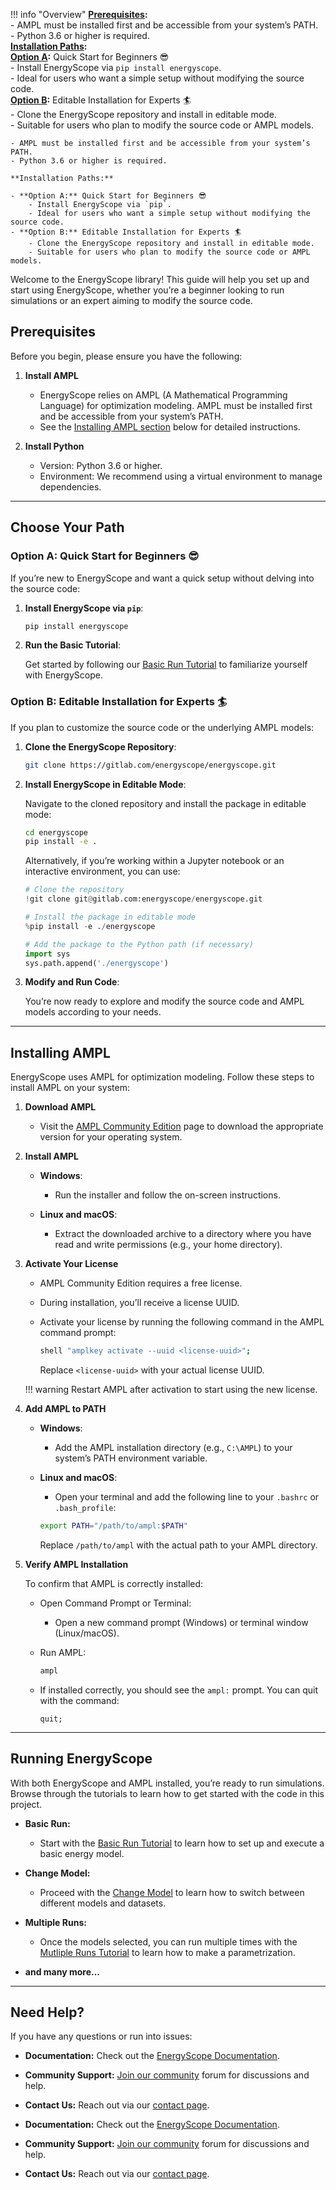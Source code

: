 !!! info "Overview"
    **[Prerequisites](#prerequisites):**  
    - AMPL must be installed first and be accessible from your system’s PATH.  
    - Python 3.6 or higher is required.  
    **[Installation Paths](#choose-your-path):**  
    **[Option A](#option-a-quick-start-for-beginners):** Quick Start for Beginners 😎  
        - Install EnergyScope via `pip install energyscope`.  
        - Ideal for users who want a simple setup without modifying the source code.  
    **[Option B](#option-b-editable-installation-for-experts):** Editable Installation for Experts 🏄  
        - Clone the EnergyScope repository and install in editable mode.  
        - Suitable for users who plan to modify the source code or AMPL models.

    - AMPL must be installed first and be accessible from your system’s PATH.
    - Python 3.6 or higher is required.

    **Installation Paths:**

    - **Option A:** Quick Start for Beginners 😎
        - Install EnergyScope via `pip`.
        - Ideal for users who want a simple setup without modifying the source code.
    - **Option B:** Editable Installation for Experts 🏄
        - Clone the EnergyScope repository and install in editable mode.
        - Suitable for users who plan to modify the source code or AMPL models.

Welcome to the EnergyScope library! This guide will help you set up and start using EnergyScope, whether you’re a beginner looking to run simulations or an expert aiming to modify the source code.

## Prerequisites

Before you begin, please ensure you have the following:

1. **Install AMPL**

    - EnergyScope relies on AMPL (A Mathematical Programming Language) for optimization modeling. AMPL must be installed first and be accessible from your system’s PATH.
    - See the [Installing AMPL section](#installing-ampl) below for detailed instructions.

2. **Install Python**

    - Version: Python 3.6 or higher.
    - Environment: We recommend using a virtual environment to manage dependencies.

---

## Choose Your Path

### Option A: Quick Start for Beginners 😎

If you’re new to EnergyScope and want a quick setup without delving into the source code:

1. **Install EnergyScope via `pip`**:

    ```bash
    pip install energyscope
    ```

2. **Run the Basic Tutorial**:

    Get started by following our [Basic Run Tutorial](../tutorials/basic-run.ipynb) to familiarize yourself with EnergyScope.

### Option B: Editable Installation for Experts 🏄

If you plan to customize the source code or the underlying AMPL models:

1. **Clone the EnergyScope Repository**:

    ```bash
    git clone https://gitlab.com/energyscope/energyscope.git
    ```

2. **Install EnergyScope in Editable Mode**:

    Navigate to the cloned repository and install the package in editable mode:

    ```bash
    cd energyscope
    pip install -e .
    ```

    Alternatively, if you’re working within a Jupyter notebook or an interactive environment, you can use:

    ```python
    # Clone the repository
    !git clone git@gitlab.com:energyscope/energyscope.git

    # Install the package in editable mode
    %pip install -e ./energyscope

    # Add the package to the Python path (if necessary)
    import sys
    sys.path.append('./energyscope')
    ```

3. **Modify and Run Code**:

    You’re now ready to explore and modify the source code and AMPL models according to your needs.

---

## Installing AMPL

EnergyScope uses AMPL for optimization modeling. Follow these steps to install AMPL on your system:

1. **Download AMPL**

    - Visit the [AMPL Community Edition](https://ampl.com/ce/) page to download the appropriate version for your operating system.

2. **Install AMPL**

    - **Windows**:
    
        - Run the installer and follow the on-screen instructions.
    
    - **Linux and macOS**:
    
        - Extract the downloaded archive to a directory where you have read and write permissions (e.g., your home directory).

3. **Activate Your License**

    - AMPL Community Edition requires a free license.
    - During installation, you’ll receive a license UUID.
    - Activate your license by running the following command in the AMPL command prompt:

        ```bash
        shell "amplkey activate --uuid <license-uuid>";
        ```

      Replace `<license-uuid>` with your actual license UUID.

    !!! warning 
        Restart AMPL after activation to start using the new license.

4. **Add AMPL to PATH**

    - **Windows**:
    
        - Add the AMPL installation directory (e.g., `C:\AMPL`) to your system’s PATH environment variable.
    
    - **Linux and macOS**:
    
        - Open your terminal and add the following line to your `.bashrc` or `.bash_profile`:

        ```bash
        export PATH="/path/to/ampl:$PATH"
        ```

      Replace `/path/to/ampl` with the actual path to your AMPL directory.

5. **Verify AMPL Installation**

    To confirm that AMPL is correctly installed:

    - Open Command Prompt or Terminal:
    
        - Open a new command prompt (Windows) or terminal window (Linux/macOS).
    
    - Run AMPL:

        ```bash
        ampl
        ```

    - If installed correctly, you should see the `ampl:` prompt. You can quit with the command:

        ```
        quit;
        ```

---

## Running EnergyScope

With both EnergyScope and AMPL installed, you’re ready to run simulations. Browse through the tutorials to learn how to get started with the code in this project.

- **Basic Run:**
  
    - Start with the [Basic Run Tutorial](../tutorials/basic-run.ipynb) to learn how to set up and execute a basic energy model.

- **Change Model:**
  
    - Proceed with the [Change Model](../tutorials/choose-datasets.ipynb) to learn how to switch between different models and datasets.

- **Multiple Runs:**
  
    - Once the models selected, you can run multiple times with the [Mutliple Runs Tutorial](../tutorials/multiple-runs.ipynb) to learn how to make a parametrization.

- **and many more...**
  
---

## Need Help?

If you have any questions or run into issues:

- **Documentation:** Check out the [EnergyScope Documentation](../explanation/index.md).
- **Community Support:** [Join our community](https://join.slack.com/t/energyscopecommunity/shared_invite/zt-235qev7qb-Gx1Jpr3BucKjN1Ny5LlusQ) forum for discussions and help.
- **Contact Us:** Reach out via our [contact page](https://join.slack.com/t/energyscopecommunity/shared_invite/zt-235qev7qb-Gx1Jpr3BucKjN1Ny5LlusQ).


- **Documentation:** Check out the [EnergyScope Documentation](../explanation/index.md).
- **Community Support:** [Join our community](https://join.slack.com/t/energyscopecommunity/shared_invite/zt-235qev7qb-Gx1Jpr3BucKjN1Ny5LlusQ) forum for discussions and help.
- **Contact Us:** Reach out via our [contact page](https://join.slack.com/t/energyscopecommunity/shared_invite/zt-235qev7qb-Gx1Jpr3BucKjN1Ny5LlusQ).
